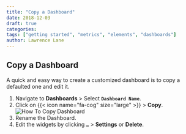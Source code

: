 ```yaml
---
title: "Copy a Dashboard"
date: 2018-12-03
draft: true
categories:
tags: ["getting started", "metrics", "elements", "dashboards"]
author: Lawrence Lane
---
```


## Copy a Dashboard
A quick and easy way to create a customized dashboard is to copy a defaulted one and edit it.

1. Navigate to **Dashboards** > Select **`Dashboard Name`**.
2. Click on {{< icon name="fa-cog" size="large" >}} > **Copy**.
![How To Copy Dashboard](/images/_index/how-to-copy-dashboard.png)
3. Rename the Dashboard.
4. Edit the widgets by clicking **`…`** > **Settings** or **Delete**.
